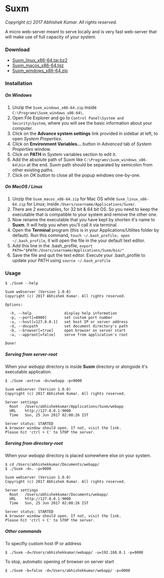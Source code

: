 # Suxm

*Copyright (c) 2017 Abhishek Kumar. All rights reserved.*


A micro web-server meant to serve locally and is very fast web-server that will make use of full capacity of your system. 

### Download
	
- [Suxm\_linux\_x86-64.tar.bz2](https://app.box.com/s/zoeet80oebvzrth4wh38iibdulegvlrb)
- [Suxm\_macos\_x86-64.tgz](https://app.box.com/s/aznzq3g4hu26ayw9u0vhay1kmus52yvb)		
- [Suxm\_windows\_x86-64.zip](https://app.box.com/s/e5mf5ujome2ilis25s3hxqs6e0t2rmac)

### Installation

##### On Windows

1. Unzip the `Suxm_windows_x86-64.zip` inside `C:\Programs\Suxm_windows_x86-64\`.
2. Open File Explorer and go to `Control Panel\System and Security\System`, where you will see the basic information about your computer.
3. Click on the **Advance system settings** link provided in sidebar at left, to open *System Properties*.
4. Click on **Environment Variables...** button in *Advanced* tab of *System Properties* window. 
5. Click on **PATH** in System variables section to edit it.
6. Add the absolute path of Suxm like `C:\Programs\Suxm_windows_x86-64\bin` at the end. Suxm path should be separated by semicolon from other existing paths.
7. Click on *OK* button to close all the popup windows one-by-one.

##### On MacOS / Linux

1. Unzip the `Suxm_macos_x86-64.zip` for Mac OS while  `Suxm_linux_x86-64.zip` for Linux; inside `/Users/username/Applications/Suxm/`.
2. There are 2 executables, for 32 bit & 64 bit OS. So you need to keep the executable that is compatible to your system and remove the other one.
3. Now rename the executable that you have kept by shorten it's name to **Suxm**. It will help you when you'll call it via terminal.
4. Open the **Terminal** program (this is in your Applications/Utilites folder by default). Run this command, `touch ~/.bash_profile; open ~/.bash_profile`, it will open the file in the your default text editor.
5. Add this line in the .bash_profile, `export PATH="$PATH:/Users/username/Applications/Suxm/bin/"`
6. Save the file and quit the text editor. Execute your .bash_profile to update your PATH using `source ~/.bash_profile`

### Usage

```
$ ./Suxm --help

Suxm webserver (Version 1.0.0) 
Copyright (c) 2017 Abhishek Kumar. All rights reserved. 

Options:

  -h, --help               display help information
  -p, --port[=8080]        set custom port number
  -u, --host[=127.0.0.1]   set host IP or server address
  -d, --docpath            set document directory's path
  -b, --browser[=true]     open browser on server start
  -a, --approot[=false]    serve from application's root

Done!

```

##### Serving from server-root

When your *webapp* directory is inside **Suxm** directory or alongside it's executable application.

```
$ ./Suxm -a=true -d=/webapp -p=9000

Suxm webserver (Version 1.0.0) 
Copyright (c) 2017 Abhishek Kumar. All rights reserved. 

Server settings 
  Root   /Users/abhishekkumar/Applications/Suxm/webapp
  URL    http://127.0.0.1:9000 
  Time   Sun, 25 Jun 2017 02:08:26 IST

Server status: STARTED
A browser window should open. If not, visit the link.
Please hit 'ctrl + C' to STOP the server.
```

##### Serving from directory-root

When your *webapp* directory is placed somewhere else on your system. 

```
$ cd /Users/abhishekkumar/Documents/webapp/
$ ./Suxm -d=. -p=9000

Suxm webserver (Version 1.0.0) 
Copyright (c) 2017 Abhishek Kumar. All rights reserved. 

Server settings 
  Root   /Users/abhishekkumar/Documents/webapp/ 
  URL    http://127.0.0.1:9000 
  Time   Sun, 25 Jun 2017 02:08:26 IST

Server status: STARTED
A browser window should open. If not, visit the link.
Please hit 'ctrl + C' to STOP the server.
```

##### Other commands

To specifiy custom host IP or address

```
$ ./Suxm -d=/Users/abhishekkumar/webapp/ -u=192.168.0.1 -p=9000
```

To stop, automatic opening of browser on server start

```
$ ./Suxm -b=false -d=/Users/abhishekkumar/webapp/ -p=9000
```
